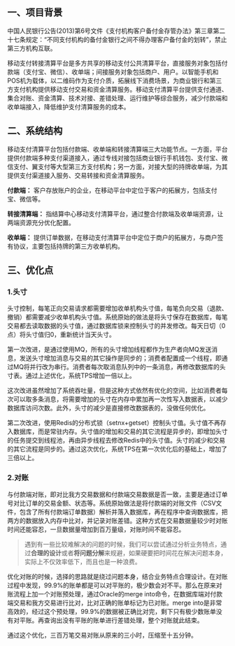 ## 一、项目背景
中国人民银行公告(2013)第6号文件《支付机构客户备付金存管办法》第三章第二十七条规定：“不同支付机构的备付金银行之间不得办理客户备付金的划转”，禁止第三方机构互联。

移动支付转接清算平台是多方共享的移动支付公共清算平台，直接服务对象包括付款端（支付宝、微信）、收单端；间接服务对象包括商户、用户。以智能手机和POS机为载体，以二维码作为支付介质，拓展线下消费场景，为商业银行和第三方支付机构提供移动支付交易和资金清算服务。移动支付清算平台提供支付通道、集合对账、资金清算、技术对接、差错处理、运行维护等综合服务，减少付款端和收单端接入，降低维护支付清算服务的成本。

## 二、系统结构
移动支付清算平台包括付款端、收单端和转接清算端三大功能节点。一方面，平台提供付款端多种支付渠道接入，通过专线对接包括商业银行手机钱包、支付宝、微信支付、翼支付等大型第三方支付机构；另一方面，对接大型的持牌收单端，为其提供支付渠道接入服务、交易转接和资金清算服务。

**付款端：** 客户存放账户的企业，在移动平台中定位于客户的拓展方，包括支付宝、微信等。

**转接清算端：** 指结算中心移动支付清算平台，通过整合付款端及收单端资源，让两端资源充分优化配置。

**收单端：** 提供订单数据，在移动支付清算平台中定位于商户的拓展方，与商户签有协议，主要包括持牌的第三方收单机构。

## 三、优化点
### 1.头寸
头寸控制，每笔正向交易请求都需要增加收单机构头寸值，每笔负向交易（退款、撤销）都需要减少收单机构头寸值。系统原始的做法是将头寸保存在数据库，每笔交易都去读取数据的头寸值，通过数据库锁来控制头寸的并发修改。每天日切（0点）将头寸值归0，重新统计当天头寸。

第一次改进，是通过使用MQ，所有的头寸增加线程都作为生产者向MQ发送消息，发送头寸增加消息与交易的其它操作是同步的；消费者配置成一个线程，即通过MQ将并行改为串行。消费者每次取消息队列中的一条消息，再修改数据库的头寸表。通过上述优化，系统TPS增加一倍以上。

这次改进虽然增加了系统吞吐量，但是这种方式依然有优化的空间，比如消费者每次可以取多条消息，将需要增加的头寸在内存中累加再一次性写入数据表，以减少数据库访问次数。此外，头寸的减少是直接修改数据表的，没做任何优化。

第二次改进，使用Redis的分布式锁（setnx+getset）控制头寸值。头寸值不再存入数据库，而是常驻内存。头寸值的增加和交易的其它流程是异步的，即增加头寸的任务提交到线程池，再由异步线程去修改Redis中的头寸值。头寸的减少和交易的其它流程是同步的。通过这次优化，系统TPS在第一次优化后的基础上，增加了三倍以上。

### 2.对账
与付款端对账，即对比我方交易数据和付款端交易数据是否一致，主要是通过订单号对比订单的交易金额、状态等。系统原始做法是将付款端的对账文件（CSV文件，包含了所有付款端订单数据）解析并落入数据库，再在程序中查询数据库，把两方的数据放入内存中比对，并记录对账差错。这种方式在交易数据量较少时对账时间还能容忍，一旦数据量增加到百万量级，对账时间不能容忍。

> 遇到有一些比较难解决的问题的时候，我们可以尝试通过分析业务特点，通过**合理的设计**或者**将问题分解**来规避，如果硬要把时间花在解决问题本身，实际上不仅效率低下，而且也是一种浪费。

优化对账的时候，选择的思路就是绕过问题本身，结合业务特点合理设计。在对账过程中发现，99.9%的账单都是可以对平账的，极少数会对不平。那么在原来对账流程上加一个对账预处理，通过Oracle的merge into命令，在数据库端对付款端交易和我方交易进行比对，比对正确的账单标记为已对账。merge into是非常高效的，经过这个预处理，99.9%的数据被正确比对完，剩下只有极少数账单没有对平账。再查询出没有平账的账单进行差错处理，整个对账就此结束。

通过这个优化，三百万笔交易对账从原来的三小时，压缩至十五分钟。

